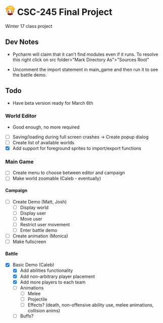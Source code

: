 # ![avatar](assets/images/avatar.png) CSC-245 Final Project
Winter 17 class project

## Dev Notes
- Pycharm will claim that it can't find modules even if it runs. To resolve this
right click on src folder>"Mark Directory As">"Sources Root"

- Uncomment the import statement in main_game and then run it to see the battle demo.

## Todo
- Have beta version ready for March 6th

### World Editor
- Good enough, no more required
- [ ] Saving/loading during full screen crashes -> Create popup dialog
- [ ] Create list of available worlds
- [x] Add support for foreground sprites to import/export functions

### Main Game

- [ ] Create menu to choose between editor and campaign
- [ ] Make world zoomable (Caleb - eventually)

#### Campaign
- [ ] Create Demo (Matt, Josh)
    - [ ] Display world
    - [ ] Display user
    - [ ] Move user
    - [ ] Restrict user movement
    - [ ] Enter battle demo
- [ ] Create animation (Monica)
- [ ] Make fullscreen

#### Battle
- [x] Basic Demo (Caleb)
    - [x] Add abilities functionality
    - [x] Add non-arbitrary player placement
    - [x] Add more players to each team
    - [ ] Animations
        - [ ] Melee
        - [ ] Projectile
        - [ ] Effects? (death, non-offensive ability use, melee animations, collision anims)
    - [ ] Buffs?